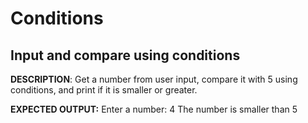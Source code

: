 # Conditions
## **Input and compare using conditions** 

**DESCRIPTION**: 
Get a number from user input, compare it with 5 using conditions, and print if it is smaller or greater. 

**EXPECTED OUTPUT:**
Enter a number: 4 
The number is smaller than 5 
